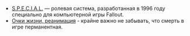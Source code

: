 - [S.P.E.C.I.A.L.](/info/start/special/) — ролевая система, разработанная в 1996 году специально для компьютерной игры Fallout.
- [Очки жизни, реанимация](/info/start/hp) - крайне важно не забывать, что смерть в игре перманентная.
